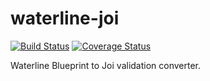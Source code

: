 # waterline-joi

[![Build Status](https://travis-ci.org/newworldcode/waterline-joi.svg)](https://travis-ci.org/newworldcode/waterline-joi)
[![Coverage Status](https://coveralls.io/repos/newworldcode/waterline-joi/badge.svg?branch=master&service=github)](https://coveralls.io/github/newworldcode/waterline-joi?branch=master)

Waterline Blueprint to Joi validation converter.
